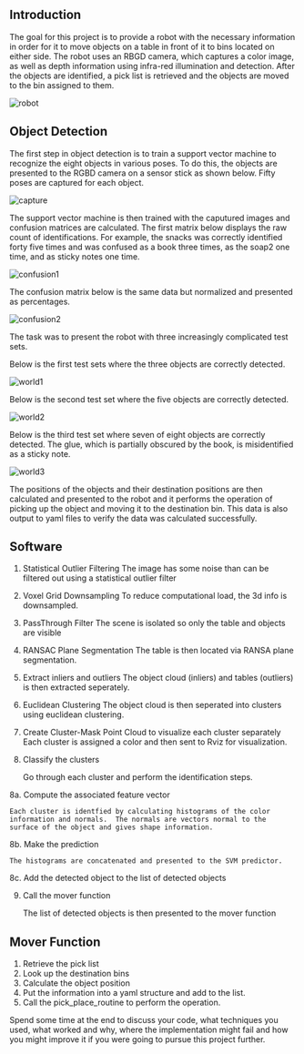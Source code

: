## Introduction

The goal for this project is to provide a robot with the necessary information in order for it to move objects on a table in front of it to bins located on either side.  The robot uses an RBGD camera, which captures a  color image, as well as depth information using infra-red illumination and detection.  After the objects are identified, a pick list is retrieved and the objects are moved to the bin assigned to them.

![robot](misc_images/robot.png)

## Object Detection

The first step in object detection is to train a support vector machine to recognize the eight objects in various poses.  To do this, the objects are presented to the RGBD camera on a sensor stick as shown below.  Fifty poses are captured for each object.

![capture](misc_images/capture_features.png)

The support vector machine is then trained with the caputured images and confusion matrices are calculated.  The first matrix below displays the raw count of identifications.  For example, the snacks was correctly identified forty five times and was confused as a book three times, as the soap2 one time, and as sticky notes one time.



![confusion1](misc_images/confusion1.png)

The confusion matrix below is the same data but normalized and presented as percentages.

![confusion2](misc_images/confusion2.png)


The task was to present the robot with three increasingly complicated test sets.


Below is the first test sets where the three objects are correctly detected.

![world1](misc_images/world_1.png)

Below is the second test set where the five objects are correctly detected.

![world2](misc_images/world_2.png)

Below is the third test set where seven of eight objects are correctly detected.  The glue, which is partially obscured by the book, is misidentified as a sticky note.

![world3](misc_images/world_3.png)

The positions of the objects and their destination positions are then calculated and presented to the robot and it performs the operation of picking up the object and moving it to the destination bin.  This data is also output to yaml files to verify the data was calculated successfully.

## Software

1.  Statistical Outlier Filtering
    The image has some noise than can be filtered out using a statistical outlier filter
    
2.  Voxel Grid Downsampling
    To reduce computational load, the 3d info is downsampled.
    
3.  PassThrough Filter
    The scene is isolated so only the table and objects are visible
    
4.  RANSAC Plane Segmentation
    The table is then located via RANSA plane segmentation.
    
5.  Extract inliers and outliers
    The object cloud (inliers) and tables (outliers) is then extracted seperately.
    
6.  Euclidean Clustering
    The object cloud is then seperated into clusters using euclidean clustering.
    
7.  Create Cluster-Mask Point Cloud to visualize each cluster separately
    Each cluster is assigned a color and then sent to Rviz for visualization.
    
8.  Classify the clusters

    Go through each cluster and perform the identification steps.
    

8a. Compute the associated feature vector

    Each cluster is identfied by calculating histograms of the color information and normals.  The normals are vectors normal to the surface of the object and gives shape information.  

8b. Make the prediction

    The histograms are concatenated and presented to the SVM predictor.


8c. Add the detected object to the list of detected objects

9.  Call the mover function

    The list of detected objects is then presented to the mover function

## Mover Function
    
1.  Retrieve the pick list
2.  Look up the destination bins
3.  Calculate the object position
4.  Put the information into a yaml structure and add to the list.
5.  Call the pick_place_routine to perform the operation.


Spend some time at the end to discuss your code, what techniques you used, what worked and why, where the implementation might fail and how you might improve it if you were going to pursue this project further.  



